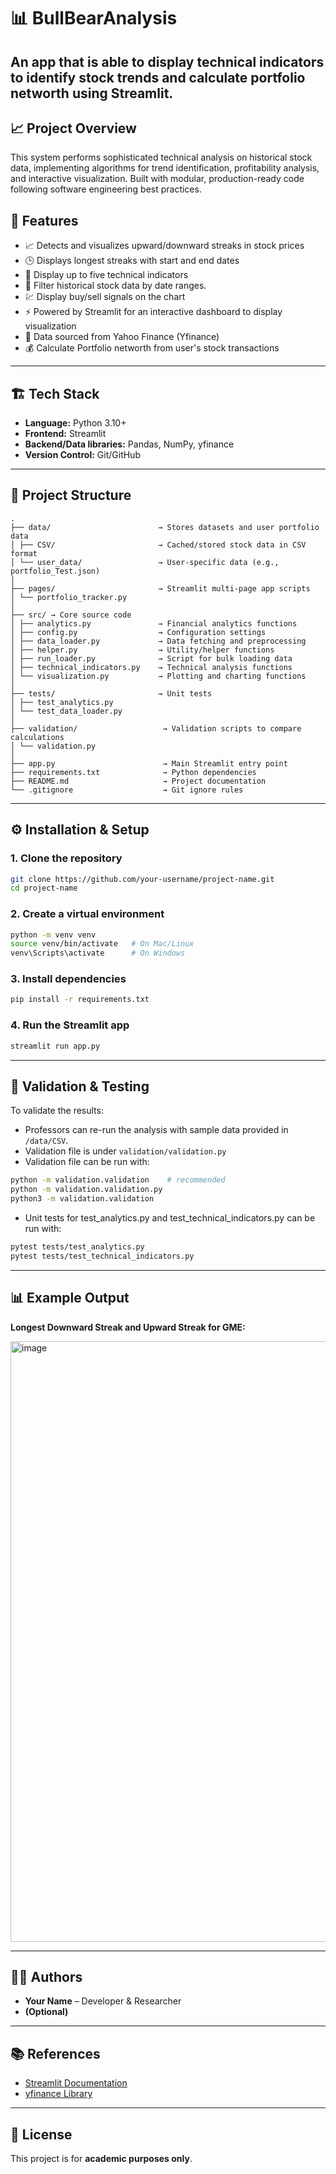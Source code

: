 # 📊 BullBearAnalysis

An app that is able to display technical indicators to identify stock trends and calculate portfolio networth using Streamlit.
---


## 📈 Project Overview

This system performs sophisticated technical analysis on historical stock data, implementing algorithms for trend identification, profitability analysis, and interactive visualization. Built with modular, production-ready code following software engineering best practices.

## 🚀 Features

* 📈 Detects and visualizes upward/downward streaks in stock prices
* 🕒 Displays longest streaks with start and end dates
* 📐 Display up to five technical indicators
* 🔎 Filter historical stock data by date ranges.
* 💹 Display buy/sell signals on the chart
* ⚡ Powered by Streamlit for an interactive dashboard to display visualization
* 💾 Data sourced from Yahoo Finance (Yfinance)
* 💰 Calculate Portfolio networth from user's stock transactions
---

## 🏗️ Tech Stack

* **Language:** Python 3.10+
* **Frontend:** Streamlit
* **Backend/Data libraries:** Pandas, NumPy, yfinance
* **Version Control:** Git/GitHub

---

## 📂 Project Structure

```
.
├── data/                        → Stores datasets and user portfolio data
│ ├── CSV/                       → Cached/stored stock data in CSV format
│ └── user_data/                 → User-specific data (e.g., portfolio_Test.json)
│
├── pages/                       → Streamlit multi-page app scripts
│ └── portfolio_tracker.py
│
├── src/ → Core source code
│ ├── analytics.py               → Financial analytics functions
│ ├── config.py                  → Configuration settings
│ ├── data_loader.py             → Data fetching and preprocessing
│ ├── helper.py                  → Utility/helper functions
│ ├── run_loader.py              → Script for bulk loading data
│ ├── technical_indicators.py    → Technical analysis functions
│ └── visualization.py           → Plotting and charting functions
│
├── tests/                       → Unit tests
│ ├── test_analytics.py
│ └── test_data_loader.py
│
├── validation/                   → Validation scripts to compare calculations
│ └── validation.py
│
├── app.py                        → Main Streamlit entry point
├── requirements.txt              → Python dependencies
├── README.md                     → Project documentation
└── .gitignore                    → Git ignore rules
```

---

## ⚙️ Installation & Setup

### 1. Clone the repository

```bash
git clone https://github.com/your-username/project-name.git
cd project-name
```

### 2. Create a virtual environment

```bash
python -m venv venv
source venv/bin/activate   # On Mac/Linux
venv\Scripts\activate      # On Windows
```

### 3. Install dependencies

```bash
pip install -r requirements.txt
```

### 4. Run the Streamlit app

```bash
streamlit run app.py
```

---

## 🧪 Validation & Testing


To validate the results:

* Professors can re-run the analysis with sample data provided in `/data/CSV`.
* Validation file is under `validation/validation.py`
* Validation file can be run with:
```bash
python -m validation.validation    # recommended
python -m validation.validation.py
python3 -m validation.validation
```
* Unit tests for test_analytics.py and test_technical_indicators.py can be run with:

```bash
pytest tests/test_analytics.py
pytest tests/test_technical_indicators.py
```

---

## 📊 Example Output

**Longest Downward Streak and Upward Streak for GME:**

<img width="1913" height="961" alt="image" src="https://github.com/user-attachments/assets/db483fd9-59bd-40ac-89dc-9e40c949b31b" />

---

## 👨‍💻 Authors

* **Your Name** – Developer & Researcher
* **(Optional)** 

---

## 📚 References

* [Streamlit Documentation](https://docs.streamlit.io/)
* [yfinance Library](https://pypi.org/project/yfinance/)

---

## 📜 License

This project is for **academic purposes only**.
